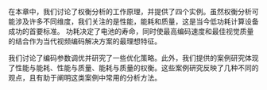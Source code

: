 在本章中，我们讨论了权衡分析的工作原理，并提供了四个实例。虽然权衡分析可能涉及许多不同维度，我们关注的是性能，能耗和质量，这是当今低功耗计算设备成功的首要标准。 功耗决定了电池的寿命，同时使最高编码速度和最佳视觉质量的结合作为当代视频编码解决方案的最理想特征。

我们讨论了编码参数调优并研究了一些优化策略。此外，我们提供的案例研究体现了性能与能耗、性能与质量、能耗与质量的权衡。这些案例研究反映了几种不同的观点，且有助于阐明这类案例中常用的分析方法。
